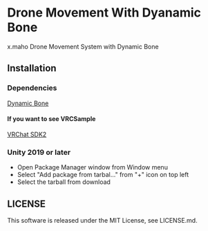 # Drone Movement With Dyanamic Bone
x.maho Drone Movement System with Dynamic Bone

## Installation
### Dependencies
[Dynamic Bone](https://assetstore.unity.com/packages/tools/animation/dynamic-bone-16743)

#### If you want to see VRCSample
[VRChat SDK2](https://vrchat.com/home/download)

### Unity 2019 or later
- Open Package Manager window from Window menu
- Select "Add package from tarbal..." from "+" icon on top left
- Select the tarball from download

## LICENSE
This software is released under the MIT License, see LICENSE.md.
